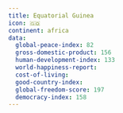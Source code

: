 ```yaml
---
title: Equatorial Guinea
icon: 🇬🇶
continent: africa
data:
  global-peace-index: 82
  gross-domestic-product: 156
  human-development-index: 133
  world-happiness-report:
  cost-of-living:
  good-country-index:
  global-freedom-score: 197
  democracy-index: 158
---
```


